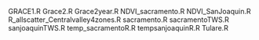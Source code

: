 GRACE1.R
Grace2.R
Grace2year.R
NDVI_sacramento.R
NDVI_SanJoaquin.R
R_allscatter_Centralvalley4zones.R
sacramento.R
sacramentoTWS.R
sanjoaquinTWS.R
temp_sacramentoR.R
tempsanjoaquinR.R
Tulare.R